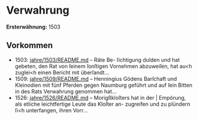 # Verwahrung

**Ersterwähnung:** 1503

## Vorkommen
- 1503: [jahre/1503/README.md](../jahre/1503/README.md) – Räte Be-
ſichtigung dulden und hat gebeten, den Rat von ſeinem
ſonſtigen Vornehmen abzuweiſen, hat au<h zuglei<h einen
Bericht mit überſandt...
- 1509: [jahre/1509/README.md](../jahre/1509/README.md) – Henningius Gödens Barſchaft und
Kleinodien mit fünf Pferden gegen Naumburg geführt
und auf ſein Bitten in des Rats Verwahrung genommen
hat...
- 1526: [jahre/1526/README.md](../jahre/1526/README.md) – Morigßkloſters hat in der |
Empörung, als etliche leichtfertige Leute das Kloſter an-
zugreifen und zu plündern ſi<h unterfangen, ihren Vorr...

